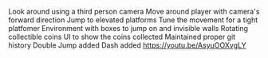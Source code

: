 Look around using a third person camera
Move around player with camera's forward direction
Jump to elevated platforms
Tune the movement for a tight platfomer
Environment with boxes to jump on and invisible walls
Rotating collectible coins
UI to show the coins collected
Maintained proper git history
Double Jump added
Dash added
https://youtu.be/AsyuOOXvgLY

